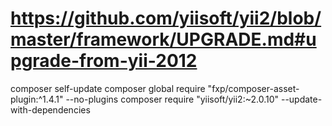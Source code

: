 
# https://github.com/yiisoft/yii2/blob/master/framework/UPGRADE.md#upgrade-from-yii-2012
composer self-update
composer global require "fxp/composer-asset-plugin:^1.4.1" --no-plugins
composer require "yiisoft/yii2:~2.0.10" --update-with-dependencies
